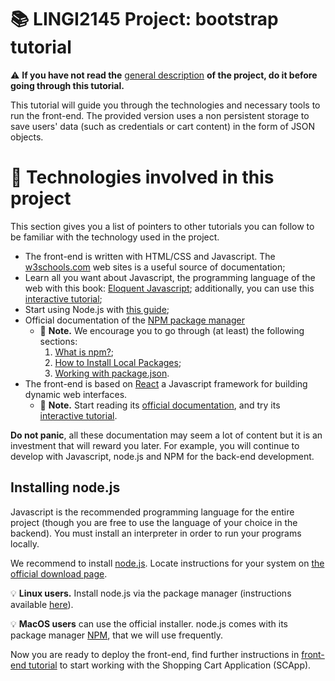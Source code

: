# :books: LINGI2145 Project: bootstrap tutorial

:warning: **If you have not read the** [general description](../README.md) **of the project, do it before going through this tutorial.**

This tutorial will guide you through the technologies and necessary tools to run the front-end.
The provided version uses a non persistent storage to save users' data (such as credentials or cart content) in the form of JSON objects.

# :book: Technologies involved in this project

This section gives you a list of pointers to other tutorials you can follow to be familiar with the technology used in the project.

- The front-end is written with HTML/CSS and Javascript. The [w3schools.com](https://www.w3schools.com/default.asp) web sites is a useful source of documentation;
- Learn all you want about Javascript, the programming language of the web with this book: [Eloquent Javascript](http://eloquentjavascript.net/); additionally, you can use this [interactive tutorial](https://javascript.info/);
- Start using Node.js with [this guide](https://nodejs.org/en/docs/guides/getting-started-guide/);
- Official documentation of the [NPM package manager](https://docs.npmjs.com/)
  - :pencil: **Note.** We encourage you to go through (at least) the following sections:
      1. [What is npm?](https://docs.npmjs.com/getting-started/what-is-npm);
      1. [How to Install Local Packages](https://docs.npmjs.com/getting-started/installing-npm-packages-locally);
      1. [Working with package.json](https://docs.npmjs.com/getting-started/using-a-package.json).
- The front-end is based on [React](https://reactjs.org/) a Javascript framework for building dynamic web interfaces.
  - :pencil: **Note.** Start reading its [official documentation](https://reactjs.org/docs/hello-world.html), and try its [interactive tutorial](https://reactjs.org/tutorial/tutorial.html).

**Do not panic**, all these documentation may seem a lot of content but it is an investment that will reward you later.
For example, you will continue to develop with Javascript, node.js and NPM for the back-end development.

## Installing node.js

Javascript is the recommended programming language for the entire project (though you are free to use the language of your choice in the backend).
You must install an interpreter in order to run your programs locally.

We recommend to install [node.js](https://nodejs.org/en/).
Locate instructions for your system on [the official download page](https://nodejs.org/en/download/).

:bulb: **Linux users.** Install node.js via the package manager (instructions available [here](https://nodejs.org/en/download/package-manager/#installing-node-js-via-package-manager)).

:bulb: **MacOS users** can use the official installer.
node.js comes with its package manager [NPM](https://www.npmjs.com/), that we will use frequently.

Now you are ready to deploy the front-end, find further instructions in [front-end tutorial](02_ProjectSetup_FrontEnd.md) to start working with the Shopping Cart Application (SCApp).
